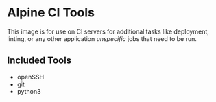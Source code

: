 # Alpine CI Tools

This image is for use on CI servers for additional tasks like deployment, linting, or
any other application _unspecific_ jobs that need to be run.

## Included Tools

* openSSH
* git
* python3
